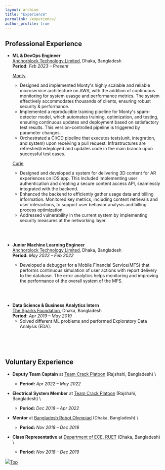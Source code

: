 ```yaml
---
layout: archive
title: "Experience"
permalink: /experience/
author_profile: true
---
```



## Professional Experience

* **ML & DevOps Engineer** \
[Anchorblock Technology Limited](https://anchorblock.ai/ "https://anchorblock.ai/"), Dhaka, Bangladesh\
**Period:** _Feb 2023 – Present_

    [Monty](https://montypy.ai/ "https://montypy.ai/")
    * Designed and implemented Monty's highly scalable and reliable microservice architecture on AWS, with the addition of continuous monitoring for system usasge and performance metrics. The system effectively accommodates thousands of clients, ensuring robust security & performance.
    * Implemented a reproducible training pipeline for Monty's spam-detector model, which automates training, optimization, and testing, ensuring continuous updates and deployment based on satisfactory test results. This version-controlled pipeline is triggered by parameter changes.
    * Orchestrated a CI/CD pipeline that executes tests(unit, integration, and system) upon receiving a pull request. Infrastructures are refreshed/redeployed and updates code in the main branch upon successful test cases. 

    [Curie](https://www.curie.co/ "https://www.curie.co/")
    * Designed and developed a system for delivering 3D content for AR experiences on iOS app. This included implementing user authentication and creating a secure content access API, seamlessly integrated with the backend.
    * Enhanced the backend to efficiently gather usage data and billing information. Monitored key metrics, including content retrievals and user interactions, to support user behavior analysis and billing process optimization.
    * Addressed vulnerability in the current system by implementing security measures at the networking layer.
<br/>
<br/>

* **Junior Machine Learning Engineer**\
[Anchorblock Technology Limited](https://anchorblock.ai/ "https://anchorblock.ai/"), Dhaka, Bangladesh\
**Period:** _May 2022 – Feb 2022_

    * Developed a debugger for a Mobile Financial Service(MFS) that performs continuous simulation of user actions with report delivery to the database. The error analytics helps monitoring and improving the performance of the overall system of the MFS.
<br/>
<br/>

* **Data Science & Business Analytics Intern**\
[The Sparks Foundation](https://www.thesparksfoundationsingapore.org/ "https://www.thesparksfoundationsingapore.org/"), Dhaka, Bangladesh \
**Period:** _Apr 2019 – May 2019_
    * Solved different ML problems and performed Exploratory Data Analysis (EDA).
<br/>
<br/>
<br/>


## Voluntary Experience
* **Deputy Team Captain** at [Team Crack Platoon](https://drive.google.com/file/d/1Q7aMJhnggUo9cTbuRYF1rwJ6mr36yVe3/view?usp=drive_link) (Rajshahi, Bangladesh) \
    * **Period:** _Apr 2022 – May 2022_
    <!-- * Helped people find the rooms, their poster, etc. in [GatherTown](https://www.gather.town/) during the virtual poster sessions -->


* **Electrical System Member** at [Team Crack Platoon](https://drive.google.com/file/d/12xpCSxsj1vkuhJAy0v_wWGIyl5gsq7sv/view?usp=drive_link) (Rajshahi, Bangladesh) \
    * **Period:** _Dec 2018 – Apr 2022_
    <!-- * Helped people find the rooms, their poster, etc. in [GatherTown](https://www.gather.town/) during the virtual poster sessions -->

* **Mentor** at [Bangladesh Robot Olympiad](https://drive.google.com/file/d/1I5e7gM0YAWUFxfRhzGELYKLWK96oTxR1/view?usp=drive_link) (Dhaka, Bangladesh) \
    * **Period:** _Nov 2018 – Dec 2019_
    <!-- * Helped people find the rooms, their poster, etc. in [GatherTown](https://www.gather.town/) during the virtual poster sessions -->

* **Class Representative** at [Department of ECE, RUET](https://drive.google.com/file/d/1-cBbv4VmM-aT_lgexhp9zwPqZEXwI63K/view?usp=drive_link) (Dhaka, Bangladesh) \
    * **Period:** _Nov 2018 – Dec 2019_
    <!-- * Helped people find the rooms, their poster, etc. in [GatherTown](https://www.gather.town/) during the virtual poster sessions -->

<!-- 
 ## Contests & Participations

---

* Intra AUST Programming Contest organized by [AUST CSE Society](https://www.aust.edu/cse "https://www.aust.edu/cse") _(Spring 2019)_
* Intra AUST Project Showcasing organized by [AUST CSE Society](https://www.aust.edu/cse "https://www.aust.edu/cse") _(Spring 2018)_
* Innoventure Engineering Olympiad organized by [AUST IDC](https://aust-idc.com/ "https://aust-idc.com/") _(Spring 2017)_
* Web Compatibility Sprint organized by [AUST IDC](https://aust-idc.com/ "https://aust-idc.com/") _(Spring 2017)_
* 1st AML-ACC National Science Festival organized by [Neutrino ACC Science Club](https://www.nasc.com.de/) _(2014)_  -->

[<img src="https://img.icons8.com/emoji/24/000000/up-arrow-emoji.png"/>](https://tauhiddewan.github.io/experience/#)[Top](https://tauhiddewan.github.io/experience/#)